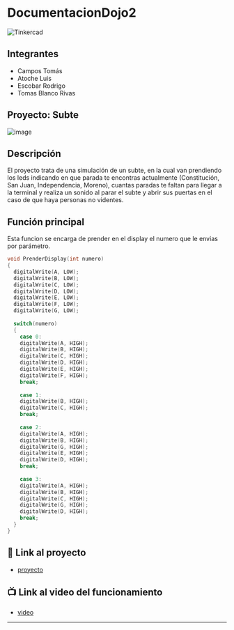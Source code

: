 # DocumentacionDojo2
![Tinkercad](ArduinoTinkercad.jpg)


## Integrantes 
- Campos Tomás
- Atoche Luis
- Escobar Rodrigo
- Tomas Blanco Rivas


## Proyecto: Subte
![image](https://github.com/TomasCampos26/DocumentacionDojo2/assets/123908697/68755d25-31c7-4f27-b6ca-6ed75afce6d5)


## Descripción
El proyecto trata de una simulación de un subte, en la cual van prendiendo los leds indicando en que parada te
encontras actualmente (Constitución, San Juan, Independencia, Moreno), cuantas paradas te faltan para llegar a
la terminal y realiza un sonido al parar el subte y abrir sus puertas en el caso de que haya personas no videntes.

## Función principal
Esta funcion se encarga de prender en el display el numero que le envias por parámetro.

~~~ C (lenguaje en el que esta escrito)
void PrenderDisplay(int numero)
{
  digitalWrite(A, LOW);
  digitalWrite(B, LOW);
  digitalWrite(C, LOW);
  digitalWrite(D, LOW);
  digitalWrite(E, LOW);
  digitalWrite(F, LOW);
  digitalWrite(G, LOW);
  
  switch(numero)
  {
    case 0:
    digitalWrite(A, HIGH);
    digitalWrite(B, HIGH);
    digitalWrite(C, HIGH);
    digitalWrite(D, HIGH);
    digitalWrite(E, HIGH);
    digitalWrite(F, HIGH);
    break;
    
    case 1:
    digitalWrite(B, HIGH);
    digitalWrite(C, HIGH);
    break;
    
    case 2:
    digitalWrite(A, HIGH);
    digitalWrite(B, HIGH);
    digitalWrite(G, HIGH);
    digitalWrite(E, HIGH);
    digitalWrite(D, HIGH);
    break;
  
    case 3:
    digitalWrite(A, HIGH);
    digitalWrite(B, HIGH);
    digitalWrite(C, HIGH);
    digitalWrite(G, HIGH);
    digitalWrite(D, HIGH);
    break;  
  } 
}
~~~

## 🚅 Link al proyecto
- [proyecto](https://www.tinkercad.com/things/gO5GRBbJRg1-dojo-2/editel)

## :tv: Link al video del funcionamiento
- [video](https://youtu.be/AJGb5cAVgBU)

---



